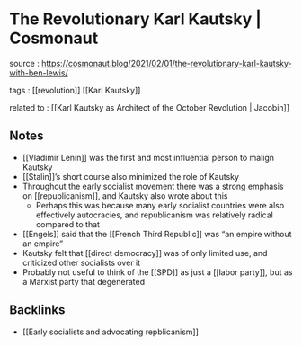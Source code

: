 # The Revolutionary Karl Kautsky | Cosmonaut

source
: https://cosmonaut.blog/2021/02/01/the-revolutionary-karl-kautsky-with-ben-lewis/

tags
: [[revolution]] [[Karl Kautsky]]

related to
: [[Karl Kautsky as Architect of the October Revolution | Jacobin]]


## Notes

-   [[Vladimir Lenin]] was the first and most influential person to malign Kautsky
-   [[Stalin]]&rsquo;s short course also minimized the role of Kautsky
-   Throughout the early socialist movement there was a strong emphasis on [[republicanism]], and Kautsky also wrote about this
    -   Perhaps this was because many early socialist countries were also effectively autocracies, and republicanism was relatively radical compared to that
-   [[Engels]] said that the [[French Third Republic]] was &ldquo;an empire without an empire&rdquo;
-   Kautsky felt that [[direct democracy]] was of only limited use, and criticized other socialists over it
-   Probably not useful to think of the [[SPD]] as just a [[labor party]], but as a Marxist party that degenerated


## Backlinks

-   [[Early socialists and advocating repblicanism]]
